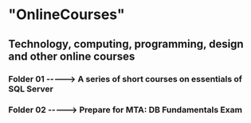 # "OnlineCourses"
## Technology, computing, programming, design and other online courses
### Folder 01 -----> A series of short courses on essentials of SQL Server
### Folder 02 -----> Prepare for MTA: DB Fundamentals Exam